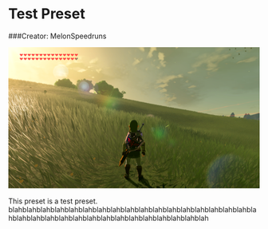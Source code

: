 # Test Preset
###Creator: MelonSpeedruns

![](images/blarg.png)

This preset is a test preset. blahblahblahblahblahblahblahblahblahblahblahblahblahblahblahblahblahblahblahblahblahblahblahblahblahblahblahblahblahblahblahblah
